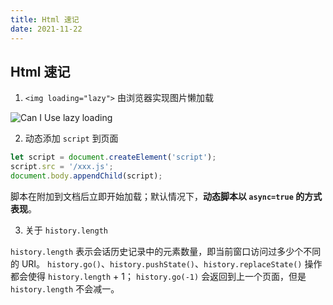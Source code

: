 ```yaml
---
title: Html 速记
date: 2021-11-22
---
```


## Html 速记

1. `<img loading="lazy">` 由浏览器实现图片懒加载

![Can I Use lazy loading](/images/lazy-loading.png)

2. 动态添加 `script` 到页面

```js
let script = document.createElement('script');
script.src = '/xxx.js';
document.body.appendChild(script);
```

脚本在附加到文档后立即开始加载；默认情况下，**动态脚本以 `async=true` 的方式表现**。

3. 关于 `history.length`

`history.length` 表示会话历史记录中的元素数量，即当前窗口访问过多少个不同的 URI。
`history.go()`、`history.pushState()`、`history.replaceState()` 操作都会使得 `history.length` + 1；
`history.go(-1)` 会返回到上一个页面，但是 `history.length` 不会减一。
